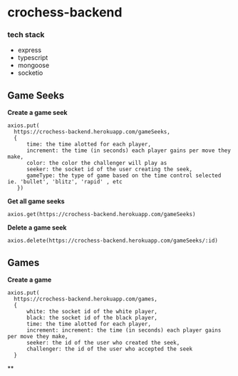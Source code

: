 # crochess-backend

### tech stack
- express 
- typescript
- mongoose
- socketio

## Game Seeks ##

**Create a game seek**
```
axios.put(
  https://crochess-backend.herokuapp.com/gameSeeks,
  {
      time: the time alotted for each player,
      increment: the time (in seconds) each player gains per move they make,
      color: the color the challenger will play as
      seeker: the socket id of the user creating the seek,
      gameType: the type of game based on the time control selected ie. 'bullet', 'blitz', 'rapid' , etc
   })
```

**Get all game seeks**
```
axios.get(https://crochess-backend.herokuapp.com/gameSeeks)
```

**Delete a game seek**
```
axios.delete(https://crochess-backend.herokuapp.com/gameSeeks/:id)
```

## Games

**Create a game**
```
axios.put(
  https://crochess-backend.herokuapp.com/games,
  {
      white: the socket id of the white player,
      black: the socket id of the black player,
      time: the time alotted for each player,
      increment: increment: the time (in seconds) each player gains per move they make,
      seeker: the id of the user who created the seek,
      challenger: the id of the user who accepted the seek
  }
  ```
  
  **
